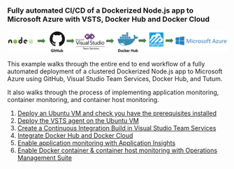 ### Fully automated CI/CD of a Dockerized Node.js app to Microsoft Azure with VSTS, Docker Hub and Docker Cloud

![](<docs/media/workflow.PNG>)

This example walks through the entire end to end workflow of a fully automated deployment of a clustered Dockerized Node.js app to Microsoft Azure using GitHub, Visual Studio Team Services, Docker Hub, and Tutum.

It also walks through the process of implementing application monitoring, container monitoring, and container host monitoring.

1. [Deploy an Ubuntu VM and check you have the prerequisites installed](https://github.com/Microsoft/vsts-agent/blob/master/docs/start/envubuntu.md)
2. [Deploy the VSTS agent on the Ubuntu VM](https://www.visualstudio.com/en-us/docs/build/admin/agents/v2-linux)
3. [Create a Continuous Integration Build in Visual Studio Team Services](./docs/creating-ci-build-in-vsts.md)
4. [Integrate Docker Hub and Docker Cloud](./docs/integrating-docker-hub-and-docker-cloud-with-vsts-and-azure.md)
5. [Enable application monitoring with Application Insights](./docs/enabling-app-monitoring-with-application-insights.md)
6. [Enable Docker container & container host monitoring with Operations Management Suite](https://github.com/DxNext/2016-Oct-L2/blob/master/Linux/Module4-LogsAndSecurity/setting-up-log-analytics.md)



